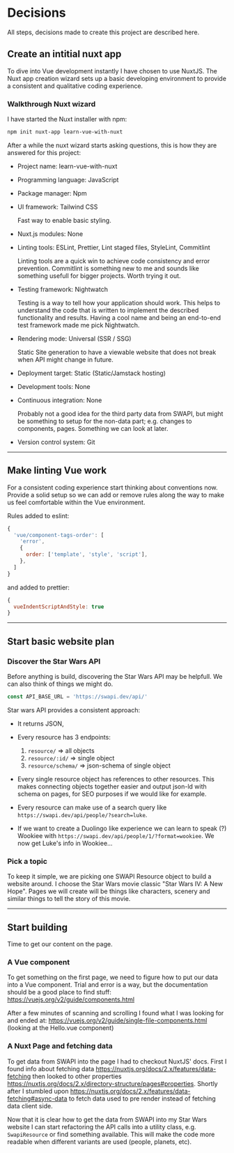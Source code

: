 # Decisions

All steps, decisions made to create this project are described here.

## Create an intitial nuxt app

To dive into Vue development instantly I have chosen to use NuxtJS. The Nuxt app creation wizard sets up a basic developing environment to provide a consistent and qualitative coding experience.

### Walkthrough Nuxt wizard

I have started the Nuxt installer with npm:

```bash
npm init nuxt-app learn-vue-with-nuxt
```

After a while the nuxt wizard starts asking questions, this is how they are answered for this project:

- Project name: learn-vue-with-nuxt
- Programming language: JavaScript
- Package manager: Npm
- UI framework: Tailwind CSS

  Fast way to enable basic styling.

- Nuxt.js modules: None

- Linting tools: ESLint, Prettier, Lint staged files, StyleLint, Commitlint

  Linting tools are a quick win to achieve code consistency and error prevention. Commitlint is something new to me and sounds like something usefull for bigger projects. Worth trying it out.

- Testing framework: Nightwatch

  Testing is a way to tell how your application should work. This helps to understand the code that is written to implement the described functionality and results. Having a cool name and being an end-to-end test framework made me pick Nightwatch.

- Rendering mode: Universal (SSR / SSG)

  Static Site generation to have a viewable website that does not break when API might change in future.

- Deployment target: Static (Static/Jamstack hosting)
- Development tools: None
- Continuous integration: None

  Probably not a good idea for the third party data from SWAPI, but might be something to setup for the non-data part; e.g. changes to components, pages. Something we can look at later.

- Version control system: Git

---

## Make linting Vue work

For a consistent coding experience start thinking about conventions now. Provide a solid setup so we can add or remove rules along the way to make us feel comfortable within the Vue environment.

Rules added to eslint:

```javascript
{
  'vue/component-tags-order': [
    'error',
    {
      order: ['template', 'style', 'script'],
    },
  ]
}
```

and added to prettier:

```javascript
{
  vueIndentScriptAndStyle: true
}
```

---

## Start basic website plan

### Discover the Star Wars API

Before anything is build, discovering the Star Wars API may be helpfull. We can also think of things we might do.

```javascript
const API_BASE_URL = 'https://swapi.dev/api/'
```

Star wars API provides a consistent approach:

- It returns JSON,

- Every resource has 3 endpoints:

  1. `resource/` => all objects
  2. `resource/:id/` => single object
  3. `resource/schema/` => json-schema of single object

- Every single resource object has references to other resources. This makes connecting objects together easier and output json-ld with schema on pages, for SEO purposes if we would like for example.

- Every resource can make use of a search query like `https://swapi.dev/api/people/?search=luke`.

- If we want to create a Duolingo like experience we can learn to speak (?) Wookiee with `https://swapi.dev/api/people/1/?format=wookiee`. We now get Luke's info in Wookiee...

### Pick a topic

To keep it simple, we are picking one SWAPI Resource object to build a website around. I choose the Star Wars movie classic "Star Wars IV: A New Hope". Pages we will create will be things like characters, scenery and similar things to tell the story of this movie.

---

## Start building

Time to get our content on the page.

### A Vue component

To get something on the first page, we need to figure how to put our data into a Vue component. Trial and error is a way, but the documentation should be a good place to find stuff: https://vuejs.org/v2/guide/components.html

After a few minutes of scanning and scrolling I found what I was looking for and ended at: https://vuejs.org/v2/guide/single-file-components.html (looking at the Hello.vue component)

### A Nuxt Page and fetching data

To get data from SWAPI into the page I had to checkout NuxtJS' docs. First I found info about fetching data https://nuxtjs.org/docs/2.x/features/data-fetching then looked to other properties https://nuxtjs.org/docs/2.x/directory-structure/pages#properties. Shortly after I stumbled upon https://nuxtjs.org/docs/2.x/features/data-fetching#async-data to fetch data used to pre render instead of fetching data client side.

Now that it is clear how to get the data from SWAPI into my Star Wars website I can start refactoring the API calls into a utility class, e.g. `SwapiResource` or find something available. This will make the code more readable when different variants are used (people, planets, etc).
